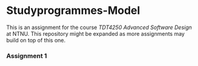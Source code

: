 # Studyprogrammes-Model
This is an assignment for the course *TDT4250 Advanced Software Design* at NTNU. This repository might be expanded as more assignments may build on top of this one.

### Assignment 1


